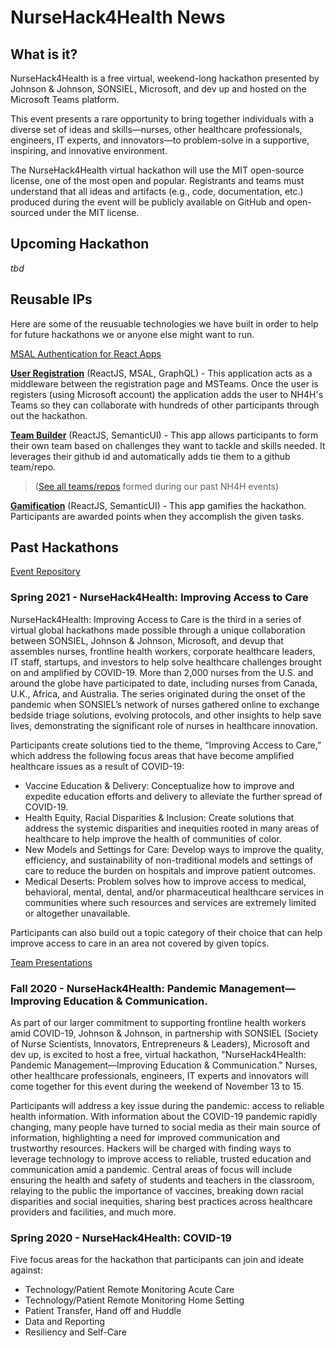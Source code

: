 # NurseHack4Health News

## What is it?

NurseHack4Health is a free virtual, weekend-long hackathon presented by Johnson & Johnson, SONSIEL, Microsoft, and dev up and hosted on the Microsoft Teams platform. 

This event presents a rare opportunity to bring together individuals with a diverse set of ideas and skills—nurses, other healthcare professionals, engineers, IT experts, and innovators—to problem-solve in a supportive, inspiring, and innovative environment.

The NurseHack4Health virtual hackathon will use the MIT open-source license, one of the most open and popular. Registrants and teams must understand that all ideas and artifacts (e.g., code, documentation, etc.) produced during the event will be publicly available on GitHub and open-sourced under the MIT license.

## Upcoming Hackathon
*tbd*

## Reusable IPs 
Here are some of the reusuable technologies we have built in order to help for future hackathons we or anyone else might want to run.

[MSAL Authentication for React Apps](react-msal-auth.md)

[**User Registration**](https://github.com/microsoft/NH4H-UserReg) (ReactJS, MSAL, GraphQL) - This application acts as a middleware between the registration page and MSTeams. Once the user is registers (using Microsoft account) the application adds the user to NH4H's Teams so they can collaborate with hundreds of other participants through out the hackathon.  

[**Team Builder**](https://github.com/microsoft/NH4H-TeamBuilder) (ReactJS, SemanticUI) - This app allows participants to form their own team based on challenges they want to tackle and skills needed. It leverages their github id and automatically adds tie them to a github team/repo. 

> ([See all teams/repos](https://github.com/NurseHack4Health) formed during our past NH4H events)
                
[**Gamification**](https://github.com/microsoft/NH4H-GamificationUI) (ReactJS, SemanticUI) - This app gamifies the hackathon. Participants are awarded points when they accomplish the given tasks.

## Past Hackathons
[Event Repository](https://github.com/NurseHack4Health)

### Spring 2021 - NurseHack4Health: Improving Access to Care

NurseHack4Health: Improving Access to Care is the third in a series of virtual global hackathons made possible through a unique collaboration between SONSIEL, Johnson & Johnson, Microsoft, and devup that assembles nurses, frontline health workers, corporate healthcare leaders, IT staff, startups, and investors to help solve healthcare challenges brought on and amplified by COVID-19. More than 2,000 nurses from the U.S. and around the globe have participated to date, including nurses from Canada, U.K., Africa, and Australia. The series originated during the onset of the pandemic when SONSIEL’s network of nurses gathered online to exchange bedside triage solutions, evolving protocols, and other insights to help save lives, demonstrating the significant role of nurses in healthcare innovation.

Participants create solutions tied to the theme, “Improving Access to Care,” which address the following focus areas that have become amplified healthcare issues as a result of COVID-19:

- Vaccine Education & Delivery: Conceptualize how to improve and expedite education efforts and delivery to alleviate the further spread of COVID-19.
- Health Equity, Racial Disparities & Inclusion: Create solutions that address the systemic disparities and inequities rooted in many areas of healthcare to help improve the health of communities of color.
- New Models and Settings for Care: Develop ways to improve the quality, efficiency, and sustainability of non-traditional models and settings of care to reduce the burden on hospitals and improve patient outcomes.
- Medical Deserts: Problem solves how to improve access to medical, behavioral, mental, dental, and/or pharmaceutical healthcare services in communities where such resources and services are extremely limited or altogether unavailable.

Participants can also build out a topic category of their choice that can help improve access to care in an area not covered by given topics. 

[Team Presentations](https://github.com/NurseHack4Health/NH4H2021SpringHackathon)

### Fall 2020 - NurseHack4Health: Pandemic Management—Improving Education & Communication.

As part of our larger commitment to supporting frontline health workers amid COVID-19, Johnson & Johnson, in partnership with SONSIEL (Society of Nurse Scientists, Innovators, Entrepreneurs & Leaders), Microsoft and dev up, is excited to host a free, virtual hackathon, "NurseHack4Health: Pandemic Management—Improving Education & Communication." Nurses, other healthcare professionals, engineers, IT experts and innovators will come together for this event during the weekend of November 13 to 15.

Participants will address a key issue during the pandemic: access to reliable health information. With information about the COVID-19 pandemic rapidly changing, many people have turned to social media as their main source of information, highlighting a need for improved communication and trustworthy resources. Hackers will be charged with finding ways to leverage technology to improve access to reliable, trusted education and communication amid a pandemic. Central areas of focus will include ensuring the health and safety of students and teachers in the classroom, relaying to the public the importance of vaccines, breaking down racial disparities and social inequities, sharing best practices across healthcare providers and facilities, and much more.

### Spring 2020 - NurseHack4Health: COVID-19

Five focus areas for the hackathon that participants can join and ideate against:

- Technology/Patient Remote Monitoring Acute Care
- Technology/Patient Remote Monitoring Home Setting
- Patient Transfer, Hand off and Huddle
- Data and Reporting
- Resiliency and Self-Care
